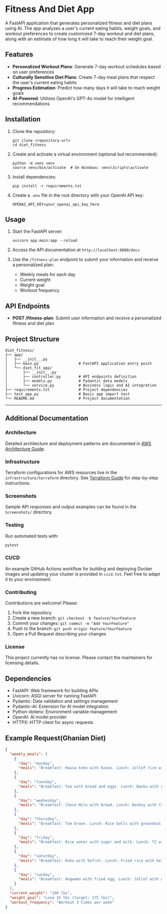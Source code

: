 # Fitness And Diet App

A FastAPI application that generates personalized fitness and diet plans using AI. The app analyzes a user's current eating habits, weight goals, and workout preferences to create customized 7-day workout and diet plans, along with an estimate of how long it will take to reach their weight goal.

## Features

- **Personalized Workout Plans**: Generate 7-day workout schedules based on user preferences
- **Culturally Sensitive Diet Plans**: Create 7-day meal plans that respect the user's current eating habits
- **Progress Estimation**: Predict how many days it will take to reach weight goals
- **AI-Powered**: Utilizes OpenAI's GPT-4o model for intelligent recommendations

## Installation

1. Clone the repository:
   ```
   git clone <repository-url>
   cd diet_fitness
   ```

2. Create and activate a virtual environment (optional but recommended):
   ```
   python -m venv venv
   source venv/bin/activate  # On Windows: venv\Scripts\activate
   ```

3. Install dependencies:
   ```
   pip install -r requirements.txt
   ```

4. Create a `.env` file in the root directory with your OpenAI API key:
   ```
   OPENAI_API_KEY=your_openai_api_key_here
   ```

## Usage

1. Start the FastAPI server:
   ```
   uvicorn app.main:app --reload
   ```

2. Access the API documentation at `http://localhost:8000/docs`

3. Use the `/fitness-plan` endpoint to submit your information and receive a personalized plan:
   - Weekly meals for each day
   - Current weight
   - Weight goal
   - Workout frequency

## API Endpoints

- **POST /fitness-plan**: Submit user information and receive a personalized fitness and diet plan

## Project Structure

```
diet_fitness/
├── app/
│   ├── __init__.py
│   ├── main.py                  # FastAPI application entry point
│   └── diet_fit_app/
│       ├── __init__.py
│       ├── controller.py        # API endpoints definition
│       ├── models.py            # Pydantic data models
│       └── service.py           # Business logic and AI integration
├── requirements.txt             # Project dependencies
├── test_app.py                  # Basic app import test
└── README.md                    # Project documentation
```

---
## Additional Documentation

### Architecture
Detailed architecture and deployment patterns are documented in [AWS Architecture Guide](docs/AWS_Achitecure.md).

### Infrastructure
Terraform configurations for AWS resources live in the `infrastructure/terraform` directory. See [Terraform Guide](docs/TERRAFORM.md) for step-by-step instructions.

### Screenshots
Sample API responses and output examples can be found in the `Screenshots/` directory.

### Testing
Run automated tests with:
```bash
pytest
```

### CI/CD
An example GitHub Actions workflow for building and deploying Docker images and updating your cluster is provided in `cicd.txt`. Feel free to adapt it to your environment.

### Contributing
Contributions are welcome! Please:
1. Fork the repository
2. Create a new branch: `git checkout -b feature/YourFeature`
3. Commit your changes: `git commit -m "Add YourFeature"`
4. Push to the branch: `git push origin feature/YourFeature`
5. Open a Pull Request describing your changes

### License
This project currently has no license. Please contact the maintainers for licensing details.
## Dependencies

- FastAPI: Web framework for building APIs
- Uvicorn: ASGI server for running FastAPI
- Pydantic: Data validation and settings management
- Pydantic-AI: Extension for AI model integration
- Python-dotenv: Environment variable management
- OpenAI: AI model provider
- HTTPX: HTTP client for async requests

## Example Request(Ghanian Diet)

```json
{
  "weekly_meals": [
    {
      "day": "monday",
      "meals": "Breakfast: Hausa koko with koose. Lunch: Jollof rice with fried chicken. Dinner: Waakye with gari, spaghetti, and boiled egg."
    },
    {
      "day": "tuesday",
      "meals": "Breakfast: Tea with bread and eggs. Lunch: Banku with okra stew. Dinner: Yam with palava sauce."
    },
    {
      "day": "wednesday",
      "meals": "Breakfast: Choco Milo with bread. Lunch: Kenkey with fried fish and pepper. Dinner: Light soup with fufu."
    },
    {
      "day": "thursday",
      "meals": "Breakfast: Tom brown. Lunch: Rice balls with groundnut soup. Dinner: Beans stew with plantain (red red)."
    },
    {
      "day": "friday",
      "meals": "Breakfast: Rice water with sugar and milk. Lunch: TZ with ayoyo soup. Dinner: Yam porridge with smoked fish."
    },
    {
      "day": "saturday",
      "meals": "Breakfast: Koko with bofrot. Lunch: Fried rice with kelewele. Dinner: Banku with tilapia and hot pepper."
    },
    {
      "day": "sunday",
      "meals": "Breakfast: Angwamo with fried egg. Lunch: Jollof with goat meat. Dinner: Fufu with palm nut soup."
    }
  ],
  "current_weight": "190 lbs",
  "weight_goal": "Lose 15 lbs (target: 175 lbs)",
  "workout_frequency": "Workout 3 times per week"
}
```

